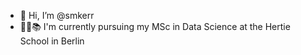 - 👋 Hi, I’m @smkerr
- 🧑‍💻📚 I'm currently pursuing my MSc in Data Science at the Hertie School in Berlin

<!---
smkerr/smkerr is a ✨ special ✨ repository because its `README.md` (this file) appears on your GitHub profile.
You can click the Preview link to take a look at your changes.
--->
